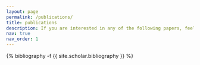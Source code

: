 ```yaml
---
layout: page
permalink: /publications/
title: publications
description: If you are interested in any of the following papers, feel to communicate with me via email.
nav: true
nav_order: 1
---
```

<!-- _pages/publications.md -->
<div class="publications">

{% bibliography -f {{ site.scholar.bibliography }} %}

</div>

